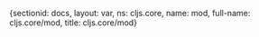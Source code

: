{sectionid: docs, layout: var, ns: cljs.core, name: mod, full-name: cljs.core/mod,
  title: cljs.core/mod}
